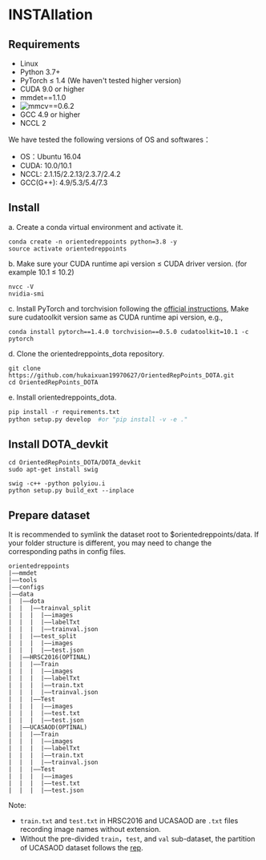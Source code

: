 # INSTAllation 
## Requirements
* Linux
* Python 3.7+ 
* PyTorch ≤ 1.4 (We haven't tested higher version)
* CUDA 9.0 or higher
* mmdet==1.1.0
* ![mmcv](https://github.com/open-mmlab/mmcv)==0.6.2
* GCC 4.9 or higher
* NCCL 2

We have tested the following versions of OS and softwares：
* OS：Ubuntu 16.04
* CUDA: 10.0/10.1
* NCCL: 2.1.15/2.2.13/2.3.7/2.4.2
* GCC(G++): 4.9/5.3/5.4/7.3

## Install 
a. Create a conda virtual environment and activate it.  
```
conda create -n orientedreppoints python=3.8 -y 
source activate orientedreppoints
```
b. Make sure your CUDA runtime api version ≤ CUDA driver version. (for example 10.1 ≤ 10.2)
```
nvcc -V
nvidia-smi
```
c. Install PyTorch and torchvision following the [official instructions](https://pytorch.org/get-started/previous-versions/), Make sure cudatoolkit version same as CUDA runtime api version, e.g.,
```
conda install pytorch==1.4.0 torchvision==0.5.0 cudatoolkit=10.1 -c pytorch
```
d. Clone the orientedreppoints_dota repository.
```
git clone https://github.com/hukaixuan19970627/OrientedRepPoints_DOTA.git
cd OrientedRepPoints_DOTA
```
e. Install orientedreppoints_dota.

```python 
pip install -r requirements.txt
python setup.py develop  #or "pip install -v -e ."
```

## Install DOTA_devkit

```
cd OrientedRepPoints_DOTA/DOTA_devkit
sudo apt-get install swig
```
```
swig -c++ -python polyiou.i
python setup.py build_ext --inplace
```

## Prepare dataset
It is recommended to symlink the dataset root to $orientedreppoints/data. If your folder structure is different, you may need to change the corresponding paths in config files.
```
orientedreppoints
|——mmdet
|——tools
|——configs
|——data
|  |——dota
|  |  |——trainval_split
|  |  |  |——images
|  |  |  |——labelTxt
|  |  |  |——trainval.json
|  |  |——test_split
|  |  |  |——images
|  |  |  |——test.json
|  |——HRSC2016(OPTINAL)
|  |  |——Train
|  |  |  |——images
|  |  |  |——labelTxt
|  |  |  |——train.txt
|  |  |  |——trainval.json
|  |  |——Test
|  |  |  |——images
|  |  |  |——test.txt
|  |  |  |——test.json
|  |——UCASAOD(OPTINAL)
|  |  |——Train
|  |  |  |——images
|  |  |  |——labelTxt
|  |  |  |——train.txt
|  |  |  |——trainval.json
|  |  |——Test
|  |  |  |——images
|  |  |  |——test.txt
|  |  |  |——test.json
```
Note:
* `train.txt` and `test.txt` in HRSC2016 and UCASAOD are `.txt` files recording image names without extension.
* Without the pre-divided `train`，`test`, and `val` sub-dataset, the partition of UCASAOD dataset follows the [rep](https://github.com/ming71/UCAS-AOD-benchmark).